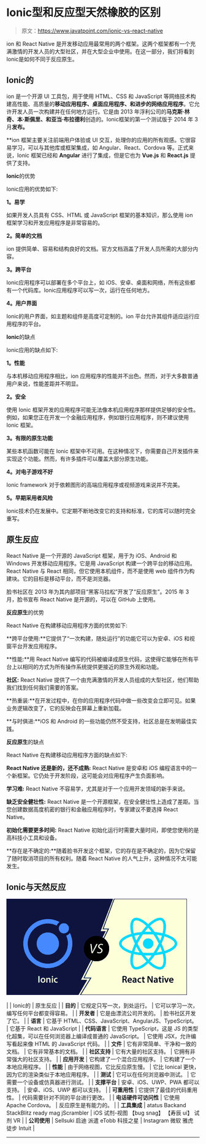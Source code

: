 # Ionic型和反应型天然橡胶的区别

> 原文：<https://www.javatpoint.com/ionic-vs-react-native>

ion 和 React Native 是开发移动应用最常用的两个框架。这两个框架都有一个充满激情的开发人员的大型社区，并在大型企业中使用。在这一部分，我们将看到Ionic是如何不同于反应原生。

## Ionic的

ion 是一个开源 UI 工具包，用于使用 HTML、CSS 和 JavaScript 等网络技术构建高性能、高质量的**移动应用程序、桌面应用程序、**和进步的**网络应用程序**。它允许开发人员一次构建并在任何地方运行。它是由 2013 年浮利公司的**马克斯·林奇、本·斯佩里、**和**亚当·布拉德利**创造的。Ionic框架的第一个测试版于 2014 年 3 月**发布。**

 **ion 框架主要关注前端用户体验或 UI 交互，处理你的应用的所有观感。它很容易学习，可以与其他库或框架集成，如 Angular、React、Cordova 等。正式来说，Ionic 框架已经和 **Angular** 进行了集成，但是它也为 **Vue.js** 和 **React.js** 提供了支持。

**Ionic**的优势

Ionic应用的优势如下:

**1。易学**

如果开发人员具有 CSS、HTML 或 JavaScript 框架的基本知识，那么使用 ion 框架学习和开发应用程序是非常容易的。

**2。简单的文档**

ion 提供简单、容易和结构良好的文档。官方文档涵盖了开发人员所需的大部分内容。

**3。跨平台**

Ionic应用程序可以部署在多个平台上，如 iOS、安卓、桌面和网络，所有这些都有一个代码库。Ionic应用程序可以写一次，运行在任何地方。

**4。用户界面**

Ionic的用户界面，如主题和组件是高度可定制的。ion 平台允许其组件适应运行应用程序的平台。

**Ionic**的缺点

Ionic应用的缺点如下:

**1。性能**

与本机移动应用程序相比，ion 应用程序的性能并不出色。然而，对于大多数普通用户来说，性能差距并不明显。

**2。安全**

使用 Ionic 框架开发的应用程序可能无法像本机应用程序那样提供足够的安全性。例如，如果您正在开发一个金融应用程序，例如银行应用程序，则不建议使用 Ionic 框架。

**3。有限的原生功能**

某些本机函数可能在 Ionic 框架中不可用。在这种情况下，你需要自己开发插件来实现这个功能。然而，有许多插件可以覆盖大部分原生功能。

**4。对电子游戏不好**

Ionic framework 对于依赖图形的高端应用程序或视频游戏来说并不完美。

**5。早期采用者风险**

Ionic技术仍在发展中。它定期不断地改变它的支持和标准，它的库可以随时完全重写。

## 原生反应

React Native 是一个开源的 JavaScript 框架，用于为 iOS、Android 和 Windows 开发移动应用程序。它是用 JavaScript 构建一个跨平台的移动应用。React Native 与 React 相同，但它使用本机组件，而不是使用 web 组件作为构建块。它的目标是移动平台，而不是浏览器。

脸书社区在 2013 年为其内部项目“黑客马拉松”开发了“反应原生”。2015 年 3 月，脸书宣布 React Native 是开源的，可以在 GitHub 上使用。

**反应原生**的优势

React Native 在构建移动应用程序方面的优势如下:

**跨平台使用:**它提供了“一次构建，随处运行”的功能它可以为安卓、iOS 和视窗平台开发应用程序。

**性能:**用 React Native 编写的代码被编译成原生代码，这使得它能够在所有平台上以相同的方式为所有操作系统提供更接近的原生外观和功能。

**社区:** React Native 提供了一个由充满激情的开发人员组成的大型社区，他们帮助我们找到任何我们需要的答案。

**热重装:**在开发过程中，在你的应用程序代码中做一些改变会立即可见。如果业务逻辑改变了，它的反映会在屏幕上重新加载。

**与时俱进:**iOS 和 Android 的一些功能仍然不受支持，社区总是在发明最佳实践。

**反应原生**的缺点

React Native 在构建移动应用程序方面的缺点如下:

**React Native 还是新的，还不成熟:** React Native 是安卓和 iOS 编程语言中的一个新框架。它仍处于开发阶段，这可能会对应用程序产生负面影响。

**学习难:** React Native 不容易学，尤其是对于一个应用开发领域的新手来说。

**缺乏安全健壮性:** React Native 是一个开源框架，在安全健壮性上造成了差距。当您创建数据高度机密的银行和金融应用程序时，专家建议不要选择 React Native。

**初始化需要更多时间:** React Native 初始化运行时需要大量时间，即使您使用的是高科技小工具和设备。

**存在是不确定的:**随着脸书开发这个框架，它的存在是不确定的，因为它保留了随时取消项目的所有权利。随着 React Native 的人气上升，这种情况不太可能发生。

## Ionic与天然反应

![Ionic vs React Native](img/548d2b2d212a6f1501632232c57d1b51.png)

|  | Ionic的 | 原生反应 |
| **目的** | 它规定只写一次，到处运行。 | 它可以学习一次，编写任何平台都变得容易。 |
| **开发者** | 它是由漂流公司开发的。 | 脸书社区开发了它。 |
| **语言** | 它基于 HTML、CSS、JavaScript、AngularJS、TypeScript。 | 它基于 React 和 JavaScript |
| **代码语言** | 它使用 TypeScript，这是 JS 的类型化超集，可以在任何浏览器上编译成普通的 JavaScript。 | 它使用 JSX，允许编写看起来像 HTML 的 JavaScript 代码。 |
| **文件** | 它有非常简单、干净和一致的文档。 | 它有非常基本的文档。 |
| **社区支持** | 它有大量的社区支持。 | 它拥有非常强大的社区支持。 |
| **应用开发** | 它构建了一个混合应用程序。 | 它构建了一个本地应用程序。 |
| **性能** | 由于网络视图，它比反应原生慢。 | 它比 Ionical 更快，因为它的渲染类似于本地应用程序。 |
| **测试** | 它可以在任何浏览器中测试。 | 它需要一个设备或仿真器进行测试。 |
| **支撑平台** | 安卓、iOS、UWP、PWA 都可以支持。 | 安卓、iOS、UWP 都可以支持。 |
| **可重用性** | 它提供了最佳的代码重用性。 | 代码需要针对不同的平台进行更改。 |
| **电话硬件可访问性** | 它使用 Apache Cordova。 | 反应原生是有能力的。 |
| **工具集成** | atatus
Backand
StackBlitz
ready mag
jScrambler | iOS
试剂-视图
【bug snag】
【寿辰 ui】
试剂 VR |
| **公司使用** | Sellsuki
启迪
派遣
eTobb
科技之星 | Instagram
微软
雅虎
徒步
Intuit |

* * ***